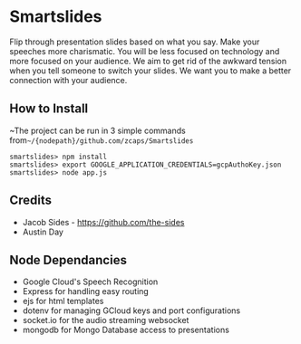 # Smartslides
Flip through presentation slides based on what you say. Make your speeches more charismatic. You will be less focused on technology and more focused on your audience. We aim to get rid of the awkward tension when you tell someone to switch your slides. We want you to make a better connection with your audience.

## How to Install
~The project can be run in 3 simple commands from`~/{nodepath}/github.com/zcaps/Smartslides`
```
smartslides> npm install
smartslides> export GOOGLE_APPLICATION_CREDENTIALS=gcpAuthoKey.json
smartslides> node app.js
```
## Credits
* Jacob Sides - https://github.com/the-sides
* Austin Day

## Node Dependancies
* Google Cloud's Speech Recognition
* Express for handling easy routing
* ejs for html templates
* dotenv for managing GCloud keys and port configurations
* socket.io for the audio streaming websocket
* mongodb for Mongo Database access to presentations
	
